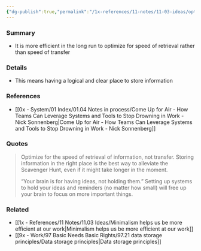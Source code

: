 ```yaml
---
{"dg-publish":true,"permalink":"/1x-references/11-notes/11-03-ideas/optimize-for-speed-of-retrieval-rather-than-speed-of-transfer/","title":"Optimize for speed of retrieval rather than speed of saving","created":"2025-01-13T15:28:14.855+03:00","updated":"2025-01-14T20:05:25.311+03:00"}
---
```



### Summary
- It is more efficient in the long run to optimize for speed of retrieval rather than speed of transfer

### Details
- This means having a logical and clear place to store information

### References
- [[0x - System/01 Index/01.04 Notes in process/Come Up for Air - How Teams Can Leverage Systems and Tools to Stop Drowning in Work - Nick Sonnenberg\|Come Up for Air - How Teams Can Leverage Systems and Tools to Stop Drowning in Work - Nick Sonnenberg]]

### Quotes
> Optimize for the speed of retrieval of information, not transfer. Storing information in the right place is the best way to alleviate the Scavenger Hunt, even if it might take longer in the moment.
> 
> “Your brain is for having ideas, not holding them.” Setting up systems to hold your ideas and reminders (no matter how small) will free up your brain to focus on more important things.


### Related
- [[1x - References/11 Notes/11.03 Ideas/Minimalism helps us be more efficient at our work\|Minimalism helps us be more efficient at our work]]
- [[9x - Work/97 Basic Needs Basic Rights/97.21 data storage principles/Data storage principles\|Data storage principles]]